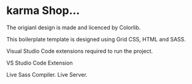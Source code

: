 # karma Shop...

The origianl design is made and licenced by Colorlib.

This boilerplate template is designed using Grid CSS, HTML and SASS.

Visual Studio Code extensions required to run the project.

VS Studio Code Extension

Live Sass Compiler.
Live Server.
